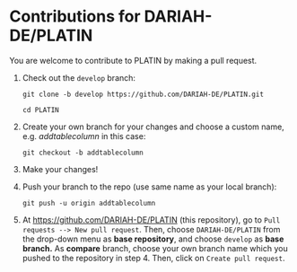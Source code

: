 # Contributions for DARIAH-DE/PLATIN 

You are welcome to contribute to PLATIN by making a pull request.

1. Check out the `develop` branch:


    `git clone -b develop https://github.com/DARIAH-DE/PLATIN.git`
    
    `cd PLATIN`


2. Create your own branch for your changes and choose a custom name, e.g. _addtablecolumn_ in this case:


    `git checkout -b addtablecolumn `

3. Make your changes!

4. Push your branch to the repo (use same name as your local branch): 


    `git push -u origin addtablecolumn`

5. At https://github.com/DARIAH-DE/PLATIN (this repository), go to `Pull requests --> New pull request`. Then, choose `DARIAH-DE/PLATIN` from the drop-down menu as **base repository**, and choose `develop` as **base branch.** As **compare** branch, choose your own branch name which you pushed to the repository in step 4. Then, click on `Create pull request`.
